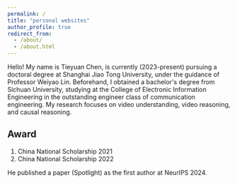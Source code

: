 ```yaml
---
permalink: /
title: "personal websites"
author_profile: true
redirect_from: 
  - /about/
  - /about.html
---
```


Hello! My name is Tieyuan Chen, is currently (2023-present) pursuing a doctoral degree at Shanghai Jiao Tong University, 
under the guidance of Professor Weiyao Lin. 
Beforehand, I obtained a bachelor's degree from Sichuan University, 
studying at the College of Electronic Information Engineering in the outstanding engineer class of communication engineering.
My research focuses on video understanding, video reasoning, and causal reasoning. 

## Award
1. China National Scholarship 2021
2. China National Scholarship 2022

He published a paper (Spotlight) as the first author at NeurIPS 2024.
